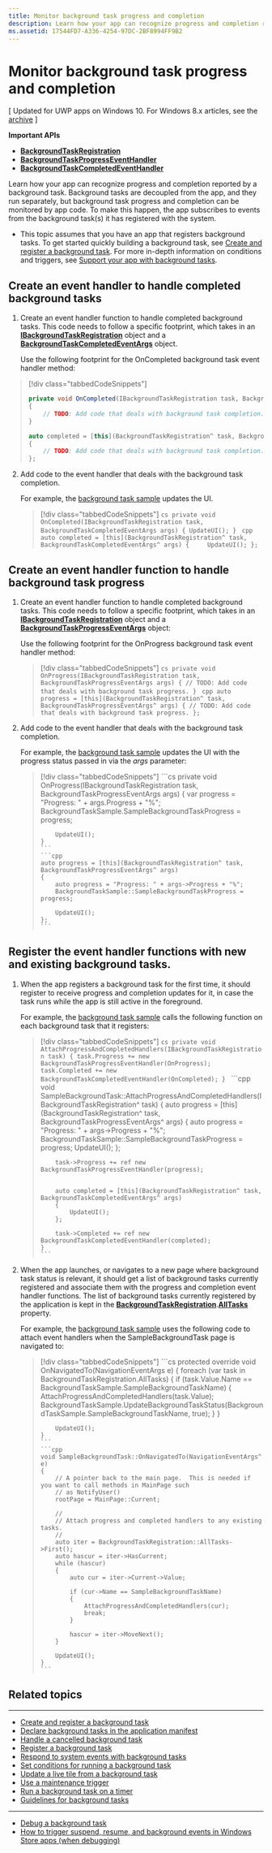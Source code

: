 ```yaml
---
title: Monitor background task progress and completion
description: Learn how your app can recognize progress and completion reported by a background task.
ms.assetid: 17544FD7-A336-4254-97DC-2BF8994FF9B2
---
```


# Monitor background task progress and completion


\[ Updated for UWP apps on Windows 10. For Windows 8.x articles, see the [archive](http://go.microsoft.com/fwlink/p/?linkid=619132) \]


**Important APIs**

-   [**BackgroundTaskRegistration**](https://msdn.microsoft.com/library/windows/apps/br224786)
-   [**BackgroundTaskProgressEventHandler**](https://msdn.microsoft.com/library/windows/apps/br224785)
-   [**BackgroundTaskCompletedEventHandler**](https://msdn.microsoft.com/library/windows/apps/br224781)

Learn how your app can recognize progress and completion reported by a background task. Background tasks are decoupled from the app, and they run separately, but background task progress and completion can be monitored by app code. To make this happen, the app subscribes to events from the background task(s) it has registered with the system.

-   This topic assumes that you have an app that registers background tasks. To get started quickly building a background task, see [Create and register a background task](create-and-register-a-background-task.md). For more in-depth information on conditions and triggers, see [Support your app with background tasks](support-your-app-with-background-tasks.md).

## Create an event handler to handle completed background tasks


1.  Create an event handler function to handle completed background tasks. This code needs to follow a specific footprint, which takes in an [**IBackgroundTaskRegistration**](https://msdn.microsoft.com/library/windows/apps/br224803) object and a [**BackgroundTaskCompletedEventArgs**](https://msdn.microsoft.com/library/windows/apps/br224778) object.

    Use the following footprint for the OnCompleted background task event handler method:

>  [!div class="tabbedCodeSnippets"]
>  ```cs
>  private void OnCompleted(IBackgroundTaskRegistration task, BackgroundTaskCompletedEventArgs args)
>  {
>      // TODO: Add code that deals with background task completion.
>  }
>  ```
>  ```cpp
>  auto completed = [this](BackgroundTaskRegistration^ task, BackgroundTaskCompletedEventArgs^ args)
>  {
>      // TODO: Add code that deals with background task completion.
>  };
>  ```
    
2.  Add code to the event handler that deals with the background task completion.

    For example, the [background task sample](http://go.microsoft.com/fwlink/p/?LinkId=618666) updates the UI.

    > [!div class="tabbedCodeSnippets"]     ```cs
    >     private void OnCompleted(IBackgroundTaskRegistration task, BackgroundTaskCompletedEventArgs args)
    >     {
    >         UpdateUI();
    >     }
    >     ```
    >     ```cpp
    >     auto completed = [this](BackgroundTaskRegistration^ task, BackgroundTaskCompletedEventArgs^ args)
    >     {    
    >         UpdateUI();
    >     };
    >     ```

## Create an event handler function to handle background task progress


1.  Create an event handler function to handle completed background tasks. This code needs to follow a specific footprint, which takes in an [**IBackgroundTaskRegistration**](https://msdn.microsoft.com/library/windows/apps/br224803) object and a [**BackgroundTaskProgressEventArgs**](https://msdn.microsoft.com/library/windows/apps/br224782) object:

    Use the following footprint for the OnProgress background task event handler method:

    > [!div class="tabbedCodeSnippets"]     ```cs
    >     private void OnProgress(IBackgroundTaskRegistration task, BackgroundTaskProgressEventArgs args)
    >     {
    >         // TODO: Add code that deals with background task progress.
    >     }
    >     ```
    >     ```cpp
    >     auto progress = [this](BackgroundTaskRegistration^ task, BackgroundTaskProgressEventArgs^ args)
    >     {
    >         // TODO: Add code that deals with background task progress.
    >     };
    >     ```

2.  Add code to the event handler that deals with the background task completion.

    For example, the [background task sample](http://go.microsoft.com/fwlink/p/?LinkId=618666) updates the UI with the progress status passed in via the *args* parameter:

    > [!div class="tabbedCodeSnippets"]     ```cs     private void OnProgress(IBackgroundTaskRegistration task, BackgroundTaskProgressEventArgs args)     {         var progress = "Progress: " + args.Progress + "%";         BackgroundTaskSample.SampleBackgroundTaskProgress = progress;
    > 
    >         UpdateUI();
    >     }
    >     ```
    >     ```cpp
    >     auto progress = [this](BackgroundTaskRegistration^ task, BackgroundTaskProgressEventArgs^ args)
    >     {
    >         auto progress = "Progress: " + args->Progress + "%";
    >         BackgroundTaskSample::SampleBackgroundTaskProgress = progress;
    > 
    >         UpdateUI();
    >     };
    >     ```

## Register the event handler functions with new and existing background tasks.


1.  When the app registers a background task for the first time, it should register to receive progress and completion updates for it, in case the task runs while the app is still active in the foreground.

    For example, the [background task sample](http://go.microsoft.com/fwlink/p/?LinkId=618666) calls the following function on each background task that it registers:

    > [!div class="tabbedCodeSnippets"]     ```cs
    >     private void AttachProgressAndCompletedHandlers(IBackgroundTaskRegistration task)
    >     {
    >         task.Progress += new BackgroundTaskProgressEventHandler(OnProgress);
    >         task.Completed += new BackgroundTaskCompletedEventHandler(OnCompleted);
    >     }
    >     ```
    >     ```cpp     void SampleBackgroundTask::AttachProgressAndCompletedHandlers(IBackgroundTaskRegistration^ task)     {         auto progress = [this](BackgroundTaskRegistration^ task, BackgroundTaskProgressEventArgs^ args)
    >         {             auto progress = "Progress: " + args->Progress + "%";             BackgroundTaskSample::SampleBackgroundTaskProgress = progress;             UpdateUI();         };
    > 
    >         task->Progress += ref new BackgroundTaskProgressEventHandler(progress);
    >         
    > 
    >         auto completed = [this](BackgroundTaskRegistration^ task, BackgroundTaskCompletedEventArgs^ args)
    >         {
    >             UpdateUI();
    >         };
    > 
    >         task->Completed += ref new BackgroundTaskCompletedEventHandler(completed);
    >     }
    >     ```

2.  When the app launches, or navigates to a new page where background task status is relevant, it should get a list of background tasks currently registered and associate them with the progress and completion event handler functions. The list of background tasks currently registered by the application is kept in the [**BackgroundTaskRegistration**](https://msdn.microsoft.com/library/windows/apps/br224786).[**AllTasks**](https://msdn.microsoft.com/library/windows/apps/br224787) property.

    For example, the [background task sample](http://go.microsoft.com/fwlink/p/?LinkId=618666) uses the following code to attach event handlers when the SampleBackgroundTask page is navigated to:

    > [!div class="tabbedCodeSnippets"]     ```cs     protected override void OnNavigatedTo(NavigationEventArgs e)     {         foreach (var task in BackgroundTaskRegistration.AllTasks)         {             if (task.Value.Name == BackgroundTaskSample.SampleBackgroundTaskName)             {                 AttachProgressAndCompletedHandlers(task.Value);                 BackgroundTaskSample.UpdateBackgroundTaskStatus(BackgroundTaskSample.SampleBackgroundTaskName, true);             }         }
    > 
    >         UpdateUI();
    >     }
    >     ```
    >     ```cpp
    >     void SampleBackgroundTask::OnNavigatedTo(NavigationEventArgs^ e)
    >     {
    >         // A pointer back to the main page.  This is needed if you want to call methods in MainPage such
    >         // as NotifyUser()
    >         rootPage = MainPage::Current;
    > 
    >         //
    >         // Attach progress and completed handlers to any existing tasks.
    >         //
    >         auto iter = BackgroundTaskRegistration::AllTasks->First();
    >         auto hascur = iter->HasCurrent;
    >         while (hascur)
    >         {
    >             auto cur = iter->Current->Value;
    > 
    >             if (cur->Name == SampleBackgroundTaskName)
    >             {
    >                 AttachProgressAndCompletedHandlers(cur);
    >                 break;
    >             }
    > 
    >             hascur = iter->MoveNext();
    >         }
    > 
    >         UpdateUI();
    >     }
    >     ```

## Related topics


****

* [Create and register a background task](create-and-register-a-background-task.md)
* [Declare background tasks in the application manifest](declare-background-tasks-in-the-application-manifest.md)
* [Handle a cancelled background task](handle-a-cancelled-background-task.md)
* [Register a background task](register-a-background-task.md)
* [Respond to system events with background tasks](respond-to-system-events-with-background-tasks.md)
* [Set conditions for running a background task](set-conditions-for-running-a-background-task.md)
* [Update a live tile from a background task](update-a-live-tile-from-a-background-task.md)
* [Use a maintenance trigger](use-a-maintenance-trigger.md)
* [Run a background task on a timer](run-a-background-task-on-a-timer-.md)
* [Guidelines for background tasks](guidelines-for-background-tasks.md)

****

* [Debug a background task](debug-a-background-task.md)
* [How to trigger suspend, resume, and background events in Windows Store apps (when debugging)](http://go.microsoft.com/fwlink/p/?linkid=254345)

 

 





<!--HONumber=Jun16_HO1-->


